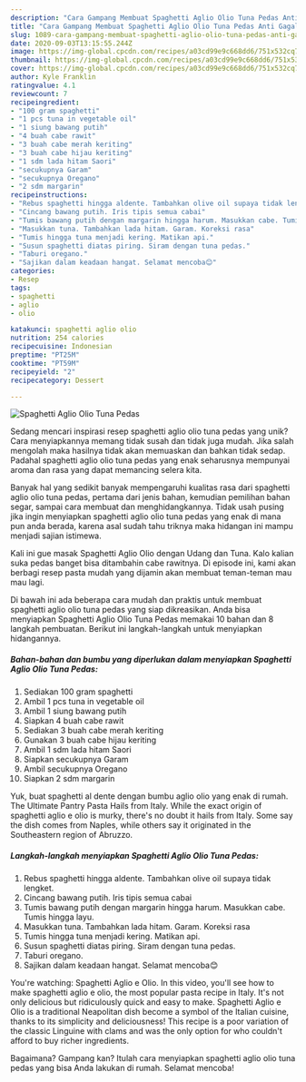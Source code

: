 ```yaml
---
description: "Cara Gampang Membuat Spaghetti Aglio Olio Tuna Pedas Anti Gagal"
title: "Cara Gampang Membuat Spaghetti Aglio Olio Tuna Pedas Anti Gagal"
slug: 1089-cara-gampang-membuat-spaghetti-aglio-olio-tuna-pedas-anti-gagal
date: 2020-09-03T13:15:55.244Z
image: https://img-global.cpcdn.com/recipes/a03cd99e9c668dd6/751x532cq70/spaghetti-aglio-olio-tuna-pedas-foto-resep-utama.jpg
thumbnail: https://img-global.cpcdn.com/recipes/a03cd99e9c668dd6/751x532cq70/spaghetti-aglio-olio-tuna-pedas-foto-resep-utama.jpg
cover: https://img-global.cpcdn.com/recipes/a03cd99e9c668dd6/751x532cq70/spaghetti-aglio-olio-tuna-pedas-foto-resep-utama.jpg
author: Kyle Franklin
ratingvalue: 4.1
reviewcount: 7
recipeingredient:
- "100 gram spaghetti"
- "1 pcs tuna in vegetable oil"
- "1 siung bawang putih"
- "4 buah cabe rawit"
- "3 buah cabe merah keriting"
- "3 buah cabe hijau keriting"
- "1 sdm lada hitam Saori"
- "secukupnya Garam"
- "secukupnya Oregano"
- "2 sdm margarin"
recipeinstructions:
- "Rebus spaghetti hingga aldente. Tambahkan olive oil supaya tidak lengket."
- "Cincang bawang putih. Iris tipis semua cabai"
- "Tumis bawang putih dengan margarin hingga harum. Masukkan cabe. Tumis hingga layu."
- "Masukkan tuna. Tambahkan lada hitam. Garam. Koreksi rasa"
- "Tumis hingga tuna menjadi kering. Matikan api."
- "Susun spaghetti diatas piring. Siram dengan tuna pedas."
- "Taburi oregano."
- "Sajikan dalam keadaan hangat. Selamat mencoba😊"
categories:
- Resep
tags:
- spaghetti
- aglio
- olio

katakunci: spaghetti aglio olio 
nutrition: 254 calories
recipecuisine: Indonesian
preptime: "PT25M"
cooktime: "PT59M"
recipeyield: "2"
recipecategory: Dessert

---
```



![Spaghetti Aglio Olio Tuna Pedas](https://img-global.cpcdn.com/recipes/a03cd99e9c668dd6/751x532cq70/spaghetti-aglio-olio-tuna-pedas-foto-resep-utama.jpg)

Sedang mencari inspirasi resep spaghetti aglio olio tuna pedas yang unik? Cara menyiapkannya memang tidak susah dan tidak juga mudah. Jika salah mengolah maka hasilnya tidak akan memuaskan dan bahkan tidak sedap. Padahal spaghetti aglio olio tuna pedas yang enak seharusnya mempunyai aroma dan rasa yang dapat memancing selera kita.

Banyak hal yang sedikit banyak mempengaruhi kualitas rasa dari spaghetti aglio olio tuna pedas, pertama dari jenis bahan, kemudian pemilihan bahan segar, sampai cara membuat dan menghidangkannya. Tidak usah pusing jika ingin menyiapkan spaghetti aglio olio tuna pedas yang enak di mana pun anda berada, karena asal sudah tahu triknya maka hidangan ini mampu menjadi sajian istimewa.

Kali ini gue masak Spaghetti Aglio Olio dengan Udang dan Tuna. Kalo kalian suka pedas banget bisa ditambahin cabe rawitnya. Di episode ini, kami akan berbagi resep pasta mudah yang dijamin akan membuat teman-teman mau mau lagi.


Di bawah ini ada beberapa cara mudah dan praktis untuk membuat spaghetti aglio olio tuna pedas yang siap dikreasikan. Anda bisa menyiapkan Spaghetti Aglio Olio Tuna Pedas memakai 10 bahan dan 8 langkah pembuatan. Berikut ini langkah-langkah untuk menyiapkan hidangannya.

<!--inarticleads1-->

##### Bahan-bahan dan bumbu yang diperlukan dalam menyiapkan Spaghetti Aglio Olio Tuna Pedas:

1. Sediakan 100 gram spaghetti
1. Ambil 1 pcs tuna in vegetable oil
1. Ambil 1 siung bawang putih
1. Siapkan 4 buah cabe rawit
1. Sediakan 3 buah cabe merah keriting
1. Gunakan 3 buah cabe hijau keriting
1. Ambil 1 sdm lada hitam Saori
1. Siapkan secukupnya Garam
1. Ambil secukupnya Oregano
1. Siapkan 2 sdm margarin


Yuk, buat spaghetti al dente dengan bumbu aglio olio yang enak di rumah. The Ultimate Pantry Pasta Hails from Italy. While the exact origin of spaghetti aglio e olio is murky, there&#39;s no doubt it hails from Italy. Some say the dish comes from Naples, while others say it originated in the Southeastern region of Abruzzo. 

<!--inarticleads2-->

##### Langkah-langkah menyiapkan Spaghetti Aglio Olio Tuna Pedas:

1. Rebus spaghetti hingga aldente. Tambahkan olive oil supaya tidak lengket.
1. Cincang bawang putih. Iris tipis semua cabai
1. Tumis bawang putih dengan margarin hingga harum. Masukkan cabe. Tumis hingga layu.
1. Masukkan tuna. Tambahkan lada hitam. Garam. Koreksi rasa
1. Tumis hingga tuna menjadi kering. Matikan api.
1. Susun spaghetti diatas piring. Siram dengan tuna pedas.
1. Taburi oregano.
1. Sajikan dalam keadaan hangat. Selamat mencoba😊


You&#39;re watching: Spaghetti Aglio e Olio. In this video, you&#39;ll see how to make spaghetti aglio e olio, the most popular pasta recipe in Italy. It&#39;s not only delicious but ridiculously quick and easy to make. Spaghetti Aglio e Olio is a traditional Neapolitan dish become a symbol of the Italian cuisine, thanks to its simplicity and deliciousness! This recipe is a poor variation of the classic Linguine with clams and was the only option for who couldn&#39;t afford to buy richer ingredients. 

Bagaimana? Gampang kan? Itulah cara menyiapkan spaghetti aglio olio tuna pedas yang bisa Anda lakukan di rumah. Selamat mencoba!

